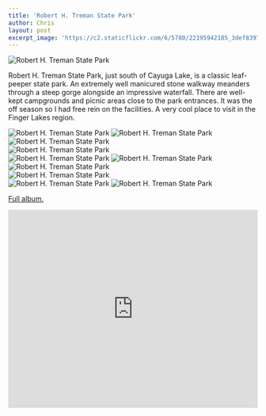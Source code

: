 ```yaml
---
title: 'Robert H. Treman State Park'
author: Chris
layout: post
excerpt_image: 'https://c2.staticflickr.com/6/5780/22195942185_3def839729_k.jpg'
---
```


<div class="photos one">
  <img
    data-sizes="auto"
    data-src="https://c2.staticflickr.com/6/5780/22195942185_3def839729_k.jpg"
    data-srcset="https://c2.staticflickr.com/6/5780/22195942185_8115e335c7_c.jpg 800w,
            https://c2.staticflickr.com/6/5780/22195942185_8115e335c7_b.jpg 1024w,
            https://c2.staticflickr.com/6/5780/22195942185_3def839729_k.jpg 2048w"
    alt="Robert H. Treman State Park"
    class="lazyload"
    data-action="zoom">
</div>

Robert H. Treman State Park, just south of Cayuga Lake, is a classic leaf-peeper state park. An extremely well manicured stone walkway meanders through a steep gorge alongside an impressive waterfall. There are well-kept campgrounds and picnic areas close to the park entrances. It was the off season so I had free rein on the facilities. A very cool place to visit in the Finger Lakes region.

<div class="photos two">
  <img
    data-sizes="auto"
    data-src="https://c2.staticflickr.com/6/5648/21574894413_c8c9574473_k.jpg"
    data-srcset="https://c2.staticflickr.com/6/5648/21574894413_4a5a1ac97b_c.jpg 800w,
            https://c2.staticflickr.com/6/5648/21574894413_4a5a1ac97b_b.jpg 1024w,
            https://c2.staticflickr.com/6/5648/21574894413_c8c9574473_k.jpg 2048w"
    alt="Robert H. Treman State Park"
    class="lazyload"
    data-action="zoom">
  <img
    data-sizes="auto"
    data-src="https://c1.staticflickr.com/1/782/22008158378_e027208019_k.jpg"
    data-srcset="https://c1.staticflickr.com/1/782/22008158378_41f2024deb_c.jpg 800w,
            https://c1.staticflickr.com/1/782/22008158378_41f2024deb_b.jpg 1024w,
            https://c1.staticflickr.com/1/782/22008158378_e027208019_k.jpg 2048w"
    alt="Robert H. Treman State Park"
    class="lazyload"
    data-action="zoom">
</div>

<div class="photos one">
  <img
    data-sizes="auto"
    data-src="https://c2.staticflickr.com/2/1464/23888406933_a68dadd739_k.jpg"
    data-srcset="https://c2.staticflickr.com/2/1464/23888406933_096195d6e8_c.jpg 800w,
            https://c2.staticflickr.com/2/1464/23888406933_096195d6e8_b.jpg 1024w,
            https://c2.staticflickr.com/2/1464/23888406933_a68dadd739_k.jpg 2048w"
    alt="Robert H. Treman State Park"
    class="lazyload"
    data-action="zoom">
</div>

<div class="photos one">
  <img
    data-sizes="auto"
    data-src="https://c2.staticflickr.com/2/1536/24514940345_39a9e34425_k.jpg"
    data-srcset="https://c2.staticflickr.com/2/1536/24514940345_9d2c9540f6_c.jpg 800w,
            https://c2.staticflickr.com/2/1536/24514940345_9d2c9540f6_b.jpg 1024w,
            https://c2.staticflickr.com/2/1536/24514940345_39a9e34425_k.jpg 2048w"
    alt="Robert H. Treman State Park"
    class="lazyload"
    data-action="zoom">
</div>

<div class="photos three">
  <img
    data-sizes="auto"
    data-src="https://c2.staticflickr.com/6/5802/22007456800_b005b65fed_k.jpg"
    data-srcset="https://c2.staticflickr.com/6/5802/22007456800_95eab99e92_c.jpg 800w,
            https://c2.staticflickr.com/6/5802/22007456800_95eab99e92_b.jpg 1024w,
            https://c2.staticflickr.com/6/5802/22007456800_b005b65fed_k.jpg 2048w"
    alt="Robert H. Treman State Park"
    class="lazyload"
    data-action="zoom">
  <img
    data-sizes="auto"
    data-src="https://c1.staticflickr.com/1/590/22205835151_98f35d5e97_k.jpg"
    data-srcset="https://c1.staticflickr.com/1/590/22205835151_c6537937ca_c.jpg 800w,
            https://c1.staticflickr.com/1/590/22205835151_c6537937ca_b.jpg 1024w,
            https://c1.staticflickr.com/1/590/22205835151_98f35d5e97_k.jpg 2048w"
    alt="Robert H. Treman State Park"
    class="lazyload"
    data-action="zoom">
  <img
    data-sizes="auto"
    data-src="https://c1.staticflickr.com/1/595/21574524463_e6e8ed9791_k.jpg"
    data-srcset="https://c1.staticflickr.com/1/595/21574524463_3cde1ebe34_c.jpg 800w,
            https://c1.staticflickr.com/1/595/21574524463_3cde1ebe34_b.jpg 1024w,
            https://c1.staticflickr.com/1/595/21574524463_e6e8ed9791_k.jpg 2048w"
    alt="Robert H. Treman State Park"
    class="lazyload"
    data-action="zoom">
</div>

<div class="photos one">
  <img
    data-sizes="auto"
    data-src="https://c1.staticflickr.com/1/605/22009088009_998fc18f87_k.jpg"
    data-srcset="https://c1.staticflickr.com/1/605/22009088009_130b0e807a_c.jpg 800w,
            https://c1.staticflickr.com/1/605/22009088009_130b0e807a_b.jpg 1024w,
            https://c1.staticflickr.com/1/605/22009088009_998fc18f87_k.jpg 2048w"
    alt="Robert H. Treman State Park"
    class="lazyload"
    data-action="zoom">
</div>

<div class="photos two">
  <img
    data-sizes="auto"
    data-src="https://c2.staticflickr.com/6/5644/22205877341_7c43145ab9_k.jpg"
    data-srcset="https://c2.staticflickr.com/6/5644/22205877341_cf59ba6718_c.jpg 800w,
            https://c2.staticflickr.com/6/5644/22205877341_cf59ba6718_b.jpg 1024w,
            https://c2.staticflickr.com/6/5644/22205877341_7c43145ab9_k.jpg 2048w"
    alt="Robert H. Treman State Park"
    class="lazyload"
    data-action="zoom">
  <img
    data-sizes="auto"
    data-src="https://c2.staticflickr.com/6/5658/22195560365_a6fcf659cf_k.jpg"
    data-srcset="https://c2.staticflickr.com/6/5658/22195560365_060061ba03_c.jpg 800w,
            https://c2.staticflickr.com/6/5658/22195560365_060061ba03_b.jpg 1024w,
            https://c2.staticflickr.com/6/5658/22195560365_a6fcf659cf_k.jpg 2048w"
    alt="Robert H. Treman State Park"
    class="lazyload"
    data-action="zoom">
</div>

[Full album.](https://www.flickr.com/photos/contolini/albums/72157663635317631)

<div class="map">
  <iframe style="pointer-events:none; border:0;" src="https://www.google.com/maps/embed?pb=!1m17!1m11!1m3!1d20626.825753879446!2d-76.56858651013604!3d42.39708700184552!2m2!1f0!2f0!3m2!1i1024!2i768!4f13.1!3m3!1m2!1s0x0%3A0xd31752fb7d06305c!2sRobert+H.+Treman+State+Park!5e1!3m2!1sen!2sus!4v1453364081923" width="100%" height="400" frameborder="0" style="border:0" allowfullscreen></iframe>
</div>
